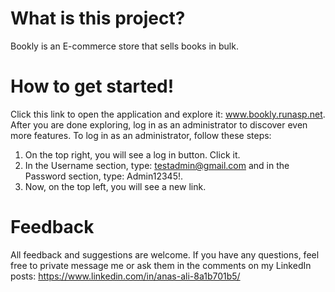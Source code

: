 #   What is this project?

Bookly is an E-commerce store that sells books in bulk.



#   How to get started!

Click this link to open the application and explore it: www.bookly.runasp.net. After you are done exploring, log in as an administrator to discover even more features. To log in as an administrator, follow these steps:

1. On the top right, you will see a log in button. Click it.
2. In the Username section, type: testadmin@gmail.com and in the Password section, type: Admin12345!.
3. Now, on the top left, you will see a new link.


# Feedback
All feedback and suggestions are welcome. If you have any questions, feel free to private message me or ask them in the comments on my LinkedIn posts: https://www.linkedin.com/in/anas-ali-8a1b701b5/
